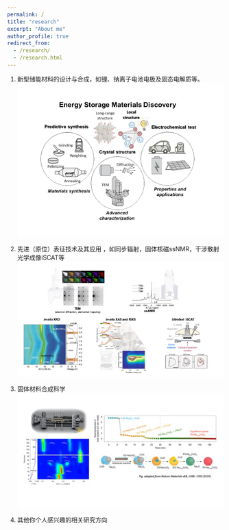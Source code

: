 ```yaml
---
permalink: /
title: "research"
excerpt: "About me"
author_profile: true
redirect_from: 
  - /research/
  - /research.html
---
```


1. 新型储能材料的设计与合成，如锂、钠离子电池电极及固态电解质等。
![ESMD.png](/images/ESMD.png)

1. 先进（原位）表征技术及其应用 ，如同步辐射，固体核磁ssNMR，干涉散射光学成像iSCAT等
![characterization.jpg](/images/characterization.jpg)


1. 固体材料合成科学
![synthesis.jpg](/images/synthesis.jpg)


1. 其他你个人感兴趣的相关研究方向




